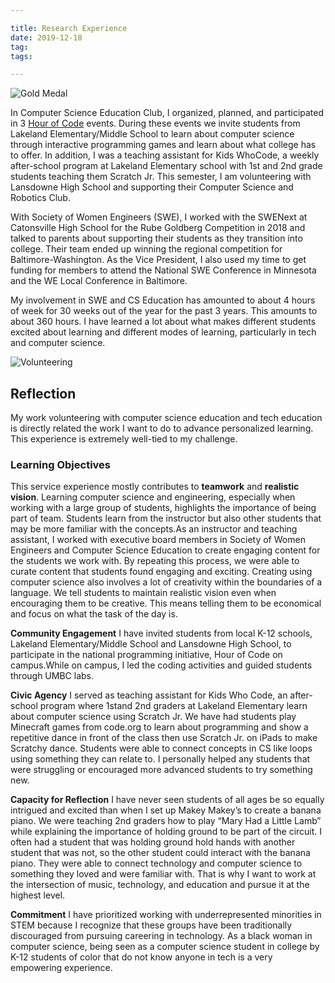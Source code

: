 ```yaml
---

title: Research Experience
date: 2019-12-18
tag:
tags:

---
```

![Gold Medal](https://www.fayoojo.com/project/goldmedal.png)

In Computer Science Education Club, I organized, planned, and participated in 3 [Hour of Code](https://www.csee.umbc.edu/2019/01/hour-of-code-brings-baltimore-3rd-and-4th-graders-to-umbc-for-fun-intro-to-computing/) events. During these events we invite students from Lakeland Elementary/Middle School to learn about computer science through interactive programming games and learn about what college has to offer. In addition, I was a teaching assistant for Kids WhoCode, a weekly after-school program at Lakeland Elementary school with 1st and 2nd grade students teaching them Scratch Jr. This semester, I am volunteering with Lansdowne High School and supporting their Computer Science and Robotics Club.

With Society of Women Engineers (SWE), I worked with the SWENext at Catonsville High School for the Rube Goldberg Competition in 2018 and talked to parents about supporting their students as they transition into college. Their team ended up winning the regional competition for Baltimore-Washington. As the Vice President, I also used my time to get funding for members to attend the National SWE Conference in Minnesota and the WE Local Conference in Baltimore.

My involvement in SWE and CS Education has amounted to about 4 hours of week for 30 weeks out of the year for the past 3 years. This amounts to about 360 hours.
I have learned a lot about what makes different students excited about learning and different modes of learning, particularly in tech and computer science.

![Volunteering](https://www.fayoojo.com/project/service.jpg)

## Reflection ##
My work volunteering with computer science education and tech education is directly related the work I want to do to advance personalized learning. This experience is extremely well-tied to my challenge.

### Learning Objectives ###
This service experience mostly contributes to **teamwork** and **realistic vision**. Learning computer science and engineering, especially when working with a large group of students, highlights the importance of being part of team. Students learn from the instructor but also other students that may be more familiar with the concepts.As an instructor and teaching assistant, I worked with executive board members in Society of Women Engineers and Computer Science Education to create engaging content for the students we work with. By repeating this process, we were able to curate content that students found engaging and exciting. Creating using computer science also involves a lot of creativity within the boundaries of a language. We tell students to maintain realistic vision even when encouraging them to be creative. This means telling them to be economical and focus on what the task of the day is.

**Community Engagement**
I have invited students from local K-12 schools, Lakeland Elementary/Middle School and Lansdowne High School, to participate in the national programming initiative, Hour of Code on campus.While on campus, I led the coding activities and guided students through UMBC labs.

**Civic Agency**
I served as teaching assistant for Kids Who Code, an after-school program where 1stand 2nd graders at Lakeland Elementary learn about computer science using Scratch Jr. We have had students play Minecraft games from code.org to learn about programming and show a repetitive dance in front of the class then use Scratch Jr. on iPads to make Scratchy dance. Students were able to connect concepts in CS like loops using something they can relate to. I personally helped any students that were struggling or encouraged more advanced students to try something new.

**Capacity for Reflection**
I have never seen students of all ages be so equally intrigued and excited than when I set up Makey Makey’s to create a banana piano. We were teaching 2nd graders how to play “Mary Had a Little Lamb” while explaining the importance of holding ground to be part of the circuit. I often had a student that was holding ground hold hands with another student that was not, so the other student could interact with the banana piano. They were able to connect technology and computer science to something they loved and were familiar with. That is why I want to work at the intersection of music, technology, and education and pursue it at the highest level.

**Commitment**
I have prioritized working with underrepresented minorities in STEM because I recognize that these groups have been traditionally discouraged from pursuing careering in technology. As a black woman in computer science, being seen as a computer science student in college by K-12 students of color that do not know anyone in tech is a very empowering experience.
